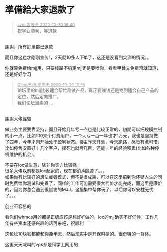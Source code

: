 # 準備給大家退款了


<div class="quote"><blockquote><font size="2"><a href="https://www.hostloc.com/forum.php?mod=redirect&amp;goto=findpost&amp;pid=9376863&amp;ptid=760356" target="_blank"><font color="#999999">azm 发表于 2020-10-30 19:40</font></a></font><br />
祝学业顺利，等退款</blockquote></div><br />
謝謝，所有訂單都已退款

而且你这也才刚刚宣传1，2天就10多人下单了，这还是没看到实测的情况。。

你就算免费给mjj用，只要线路不稳定mjj还是要喷你，看看甲骨文免费鸡就知道，还是好好学习<img src="static/image/smiley/default/lol.gif" smilieid="12" border="0" alt="" />

<div class="quote"><blockquote><font size="2"><a href="https://www.hostloc.com/forum.php?mod=redirect&amp;goto=findpost&amp;pid=9376860&amp;ptid=760356" target="_blank"><font color="#999999">CloudRaft 发表于 2020-10-30 19:40</font></a></font><br />
论坛里的mjj比较适合帮忙测试产品，真正要赚钱还是找到适合自己产品的定位，然后定向推广。<br />
我们论坛里卖的 ...</blockquote></div><br />
謝謝大佬經驗

做业务主要要靠坚持，而且开始几年亏一点也是比较正常的，初期可以把规模控制的小一点，比如100来个付费用户，一个人亏一百一年也才1万元，我也是坚持做了四年，今年才刚开始处于盈利状态。楼主昨天开售，今天跑路，感觉有点可惜，比如停售安置好十几个客户，撑死也就亏几百，还能一年的经验积累(比如各种停机维护的机会)。

不要在loc做生意，除非你实力比较强！<br />
很多大佬以前都是loc起家的，现在都消声匿迹了。。。<br />
如果你有比较好的想法或者模式，但不是很成熟，可以在这里搞到你怀疑人生的同时免费给你测试和完善了，同样的工作可能需要很大代价才能完成，而这里是廉价的，因为你总会遇到很腻害的MJJ，这里集中帮你玩了，以后你可以安枕无忧了。。。

创业不容易的

看你们whmcs用的都是正版应该是想好好做的，loc的mjj确实不好伺候，工作几年有些资本还感兴趣的话再来吧，祝顺利

这论坛10块钱都能和你撕半天，然后现实中是开保时捷的。很奇特的一群体。

这里天天喊叫的vps都是科学上网用的<img src="static/image/smiley/default/titter.gif" smilieid="9" border="0" alt="" />
